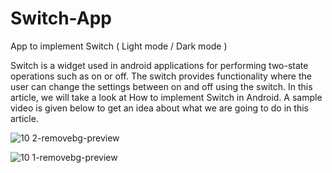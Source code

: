 # Switch-App

App to implement Switch ( Light mode / Dark mode )

Switch is a widget used in android applications for performing two-state operations such as on or off. The switch provides functionality where the user can change the settings between on and off using the switch. In this article, we will take a look at How to implement Switch in Android. A sample video is given below to get an idea about what we are going to do in this article.

![10 2-removebg-preview](https://user-images.githubusercontent.com/90255417/200119482-ac3d65b4-127e-47c0-b422-0dd34f2deb50.png)

![10 1-removebg-preview](https://user-images.githubusercontent.com/90255417/200119483-e63fcf6d-e5fa-46be-82b5-528ab49e42b1.png)

